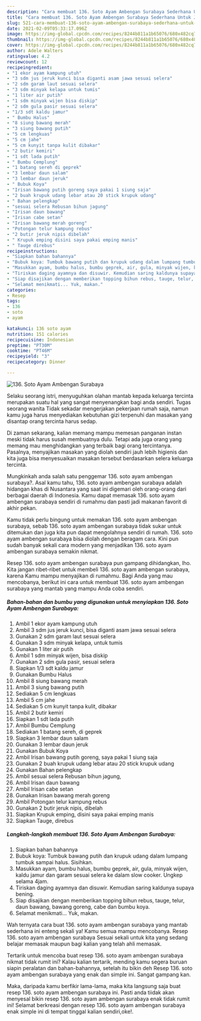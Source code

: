 ```yaml
---
description: "Cara membuat 136. Soto Ayam Ambengan Surabaya Sederhana Untuk Jualan"
title: "Cara membuat 136. Soto Ayam Ambengan Surabaya Sederhana Untuk Jualan"
slug: 521-cara-membuat-136-soto-ayam-ambengan-surabaya-sederhana-untuk-jualan
date: 2021-02-09T05:33:17.096Z
image: https://img-global.cpcdn.com/recipes/8244b811a1b65076/680x482cq70/136-soto-ayam-ambengan-surabaya-foto-resep-utama.jpg
thumbnail: https://img-global.cpcdn.com/recipes/8244b811a1b65076/680x482cq70/136-soto-ayam-ambengan-surabaya-foto-resep-utama.jpg
cover: https://img-global.cpcdn.com/recipes/8244b811a1b65076/680x482cq70/136-soto-ayam-ambengan-surabaya-foto-resep-utama.jpg
author: Adele Walters
ratingvalue: 4.2
reviewcount: 12
recipeingredient:
- "1 ekor ayam kampung utuh"
- "3 sdm jus jeruk kunci bisa diganti asam jawa sesuai selera"
- "2 sdm garam laut sesuai selera"
- "3 sdm minyak kelapa untuk tumis"
- "1 liter air putih"
- "1 sdm minyak wijen bisa diskip"
- "2 sdm gula pasir sesuai selera"
- "1/3 sdt kaldu jamur"
- " Bumbu Halus"
- "8 siung bawang merah"
- "3 siung bawang putih"
- "5 cm lengkuas"
- "5 cm jahe"
- "5 cm kunyit tanpa kulit dibakar"
- "2 butir kemiri"
- "1 sdt lada putih"
- " Bumbu Cemplung"
- "1 batang sereh di geprek"
- "3 lembar daun salam"
- "3 lembar daun jeruk"
- " Bubuk Koya"
- "Irisan bawang putih goreng saya pakai 1 siung saja"
- "2 buah krupuk udang lebar atau 20 stick krupuk udang"
- " Bahan pelengkap"
- "sesuai selera Rebusan bihun jagung"
- "Irisan daun bawang"
- "Irisan cabe setan"
- "Irisan bawang merah goreng"
- "Potongan telur kampung rebus"
- "2 butir jeruk nipis dibelah"
- " Krupuk emping disini saya pakai emping manis"
- " Tauge direbus"
recipeinstructions:
- "Siapkan bahan bahannya"
- "Bubuk koya: Tumbuk bawang putih dan krupuk udang dalam lumpang tumbuk sampai halus. Sisihkan."
- "Masukkan ayam, bumbu halus, bumbu geprek, air, gula, minyak wijen, kaldu jamur dan garam sesuai selera ke dalam slow cooker. Ungkep selama 4jam."
- "Tiriskan daging ayamnya dan disuwir. Kemudian saring kaldunya supaya bening."
- "Siap disajikan dengan memberikan topping bihun rebus, tauge, telur, daun bawang, bawang goreng, cabe dan bumbu koya."
- "Selamat menikmati... Yuk, makan."
categories:
- Resep
tags:
- 136
- soto
- ayam

katakunci: 136 soto ayam 
nutrition: 151 calories
recipecuisine: Indonesian
preptime: "PT30M"
cooktime: "PT46M"
recipeyield: "3"
recipecategory: Dinner

---
```



![136. Soto Ayam Ambengan Surabaya](https://img-global.cpcdn.com/recipes/8244b811a1b65076/680x482cq70/136-soto-ayam-ambengan-surabaya-foto-resep-utama.jpg)

Selaku seorang istri, menyuguhkan olahan mantab kepada keluarga tercinta merupakan suatu hal yang sangat menyenangkan bagi anda sendiri. Tugas seorang  wanita Tidak sekadar mengerjakan pekerjaan rumah saja, namun kamu juga harus menyediakan kebutuhan gizi terpenuhi dan masakan yang disantap orang tercinta harus sedap.

Di zaman  sekarang, kalian memang mampu memesan panganan instan meski tidak harus susah membuatnya dulu. Tetapi ada juga orang yang memang mau menghidangkan yang terbaik bagi orang tercintanya. Pasalnya, menyajikan masakan yang diolah sendiri jauh lebih higienis dan kita juga bisa menyesuaikan masakan tersebut berdasarkan selera keluarga tercinta. 



Mungkinkah anda salah satu penggemar 136. soto ayam ambengan surabaya?. Asal kamu tahu, 136. soto ayam ambengan surabaya adalah hidangan khas di Nusantara yang saat ini digemari oleh orang-orang dari berbagai daerah di Indonesia. Kamu dapat memasak 136. soto ayam ambengan surabaya sendiri di rumahmu dan pasti jadi makanan favorit di akhir pekan.

Kamu tidak perlu bingung untuk memakan 136. soto ayam ambengan surabaya, sebab 136. soto ayam ambengan surabaya tidak sukar untuk ditemukan dan juga kita pun dapat mengolahnya sendiri di rumah. 136. soto ayam ambengan surabaya bisa diolah dengan beragam cara. Kini pun sudah banyak sekali cara modern yang menjadikan 136. soto ayam ambengan surabaya semakin nikmat.

Resep 136. soto ayam ambengan surabaya pun gampang dihidangkan, lho. Kita jangan ribet-ribet untuk membeli 136. soto ayam ambengan surabaya, karena Kamu mampu menyajikan di rumahmu. Bagi Anda yang mau mencobanya, berikut ini cara untuk membuat 136. soto ayam ambengan surabaya yang mantab yang mampu Anda coba sendiri.

<!--inarticleads1-->

##### Bahan-bahan dan bumbu yang digunakan untuk menyiapkan 136. Soto Ayam Ambengan Surabaya:

1. Ambil 1 ekor ayam kampung utuh
1. Ambil 3 sdm jus jeruk kunci, bisa diganti asam jawa sesuai selera
1. Gunakan 2 sdm garam laut sesuai selera
1. Gunakan 3 sdm minyak kelapa, untuk tumis
1. Gunakan 1 liter air putih
1. Ambil 1 sdm minyak wijen, bisa diskip
1. Gunakan 2 sdm gula pasir, sesuai selera
1. Siapkan 1/3 sdt kaldu jamur
1. Gunakan  Bumbu Halus
1. Ambil 8 siung bawang merah
1. Ambil 3 siung bawang putih
1. Sediakan 5 cm lengkuas
1. Ambil 5 cm jahe
1. Sediakan 5 cm kunyit tanpa kulit, dibakar
1. Ambil 2 butir kemiri
1. Siapkan 1 sdt lada putih
1. Ambil  Bumbu Cemplung
1. Sediakan 1 batang sereh, di geprek
1. Siapkan 3 lembar daun salam
1. Gunakan 3 lembar daun jeruk
1. Gunakan  Bubuk Koya
1. Ambil Irisan bawang putih goreng, saya pakai 1 siung saja
1. Gunakan 2 buah krupuk udang lebar atau 20 stick krupuk udang
1. Gunakan  Bahan pelengkap
1. Ambil sesuai selera Rebusan bihun jagung,
1. Ambil Irisan daun bawang
1. Ambil Irisan cabe setan
1. Gunakan Irisan bawang merah goreng
1. Ambil Potongan telur kampung rebus
1. Gunakan 2 butir jeruk nipis, dibelah
1. Siapkan  Krupuk emping, disini saya pakai emping manis
1. Siapkan  Tauge, direbus




<!--inarticleads2-->

##### Langkah-langkah membuat 136. Soto Ayam Ambengan Surabaya:

1. Siapkan bahan bahannya
1. Bubuk koya: Tumbuk bawang putih dan krupuk udang dalam lumpang tumbuk sampai halus. Sisihkan.
1. Masukkan ayam, bumbu halus, bumbu geprek, air, gula, minyak wijen, kaldu jamur dan garam sesuai selera ke dalam slow cooker. Ungkep selama 4jam.
1. Tiriskan daging ayamnya dan disuwir. Kemudian saring kaldunya supaya bening.
1. Siap disajikan dengan memberikan topping bihun rebus, tauge, telur, daun bawang, bawang goreng, cabe dan bumbu koya.
1. Selamat menikmati... Yuk, makan.




Wah ternyata cara buat 136. soto ayam ambengan surabaya yang mantab sederhana ini enteng sekali ya! Kamu semua mampu mencobanya. Resep 136. soto ayam ambengan surabaya Sesuai sekali untuk kita yang sedang belajar memasak maupun bagi kalian yang telah ahli memasak.

Tertarik untuk mencoba buat resep 136. soto ayam ambengan surabaya nikmat tidak rumit ini? Kalau kalian tertarik, mending kamu segera buruan siapin peralatan dan bahan-bahannya, setelah itu bikin deh Resep 136. soto ayam ambengan surabaya yang enak dan simple ini. Sangat gampang kan. 

Maka, daripada kamu berfikir lama-lama, maka kita langsung saja buat resep 136. soto ayam ambengan surabaya ini. Pasti anda tiidak akan menyesal bikin resep 136. soto ayam ambengan surabaya enak tidak rumit ini! Selamat berkreasi dengan resep 136. soto ayam ambengan surabaya enak simple ini di tempat tinggal kalian sendiri,oke!.

